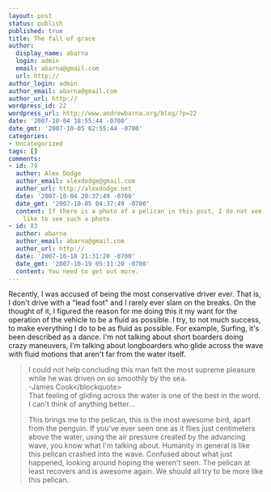 ```yaml
---
layout: post
status: publish
published: true
title: The fall of grace
author:
  display_name: abarna
  login: admin
  email: abarna@gmail.com
  url: http://
author_login: admin
author_email: abarna@gmail.com
author_url: http://
wordpress_id: 22
wordpress_url: http://www.andrewbarna.org/blog/?p=22
date: '2007-10-04 18:55:44 -0700'
date_gmt: '2007-10-05 02:55:44 -0700'
categories:
- Uncategorized
tags: []
comments:
- id: 79
  author: Alex Dodge
  author_email: alexdodge@gmail.com
  author_url: http://alexdodge.net
  date: '2007-10-04 20:37:49 -0700'
  date_gmt: '2007-10-05 04:37:49 -0700'
  content: If there is a photo of a pelican in this post, I do not see it.  I would
    like to see such a photo.
- id: 83
  author: abarna
  author_email: abarna@gmail.com
  author_url: http://
  date: '2007-10-18 21:31:20 -0700'
  date_gmt: '2007-10-19 05:31:20 -0700'
  content: You need to get out more.
---
```

<p>Recently, I was accused of being the most conservative driver ever. That is, I don't drive with a "lead foot" and I rarely ever slam on the breaks. On the thought of it, I figured the reason for me doing this it my want for the operation of the vehicle to be a fluid as possible. I try, to not much success, to make everything I do to be as fluid as possible. For example, Surfing, it's been described as a dance. I'm not talking about short boarders doing crazy maneuvers, I'm talking about longboarders who glide across the wave with fluid motions that aren't far from the water itself.</p>
<blockquote><p>I could not help concluding this man felt the most supreme pleasure while he was driven on so smoothly by the sea.<br />
-James Cook<&#47;blockquote><br />
That feeling of gliding across the water is one of the best in the word. I can't think of anything better...</p>
<p>This brings me to the pelican, this is the most awesome bird, apart from the penguin. If you've ever seen one as it flies just centimeters above the water, using the air pressure created by the advancing wave, you know what I'm talking about. Humanity in general is like this pelican crashed into the wave. Confused about what just happened, looking around hoping the weren't seen. The pelican at least recovers and is awesome again. We should all try to be more like this pelican.</p>
